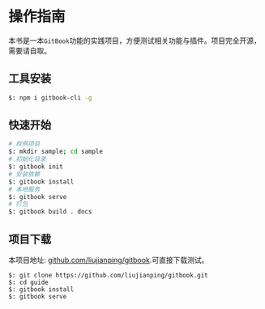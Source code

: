 # 操作指南

本书是一本`GitBook`功能的实践项目，方便测试相关功能与插件。项目完全开源，需要请自取。

## 工具安装

````bash
$: npm i gitbook-cli -g
````

## 快速开始

````bash
# 样例项目
$: mkdir sample; cd sample
# 初始化目录
$: gitbook init
# 安装依赖
$: gitbook install
# 本地服务
$: gitbook serve
# 打包
$: gitbook build . docs
````

## 项目下载

本项目地址: [github.com/liujianping/gitbook](github.com/liujianping/gitbook).可直接下载测试。

````
$: git clone https://github.com/liujianping/gitbook.git
$: cd guide
$: gitbook install
$: gitbook serve
````

<link rel="stylesheet" href="https://cdn.jsdelivr.net/npm/gitalk@1/dist/gitalk.css">
<script src="https://cdn.jsdelivr.net/npm/gitalk@1/dist/gitalk.min.js"></script>
<div id="gitalk-container"></div>
<script>
  var gitalk = new Gitalk({
      clientID: '381ef6e29bdffb9ad797',
      clientSecret: '558305235c247d8766aa9d051cfce259818c0b85',
      repo: 'website',
      owner: 'gitdigg',
      admin: ['liujianping'],
      id: location.pathname,      // Ensure uniqueness and length less than 50
      distractionFreeMode: false  // Facebook-like distraction free mode
    })
    gitalk.render('gitalk-container')
</script>

